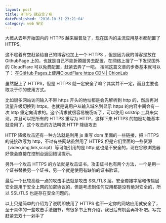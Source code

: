 ```yaml
---
layout: post
title: HTTPS 就安全了嘛
datePublished: '2016-10-31 23:21:04'
category: web 安全
---
```


大概从去年开始国内的 HTTPS 越来越普及了，现在国内的主流应用基本都配置了 HTTPS。

这不趁着有空赶紧给自己的博客也加上一个 HTTPS ，但是因为我的博客是放在 GithubPage 上的，也就是自己不能折腾服务去配置，在网络上搜了一下发现国外的 CloudFlare 可以免费配置，赶紧去弄了一吧。
按照这篇文章的步奏基本就可以了： [在GitHub Pages上使用CloudFlare https CDN | ChionLab](https://blog.chionlab.moe/2016/01/28/github-pages-with-https/)

虽然配上了 HTTPS，但是 HTTPS 就一定安全了嘛？其实并不一定，而且主要也取决于你的使用方式。

比如很多网站访问输入不带 https 开头的地址都是会先解析到 http 的，然后再对流量升级切换到 https。也就是说用户从输入域名到显示 https 的内容中间会有一次 http 重定向请求的。这个请求就很容易被窃听了，可以使用 sslstrip 工具来实现，并且可以把所有的 HTTPS 重写为 HTTP，这样下来 HTTPS 的加密功能基本就没用了。这个攻击的方法叫做 HTTP 降级攻击

 HTTP 降级攻击还有一种方法就是利用 js 重写 dom 里面的一些链接，把 HTTPS 的链接改写为 http，不过有些网站虽然用了 HTTPS,但是它们里面的一些资源（video,img,link,script）等可能引用的是 http 这也是不安全的，现在谷歌浏览器好像会直接在控制台返回错误提示。

另外一个攻击 HTTPS 的方法就是攻击证书。攻击证书也有两个方法，一个是用一个证书替换另一个证书，另一个就是使用有缺陷的证书验证。

最后一个比较高级一点的攻击手法就是攻击 SSL/TLS 层。安全套接字层和传输层安全是用于安全上网的加密协议的，但是考虑到任何应用都是没有绝对安全的，所以 SSL/TLS 也是存在安全问题的。

以上只是简单的介绍为了说明即使用了 HTTPS 也不一定你的网站应用就安全了，至于具体的一些攻击手法细节，有很多书上有介绍，我日后有机会再补补吧。写完赶紧去双十一剁手了




